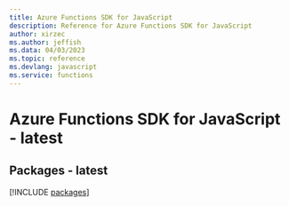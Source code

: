 ```yaml
---
title: Azure Functions SDK for JavaScript
description: Reference for Azure Functions SDK for JavaScript
author: xirzec
ms.author: jeffish
ms.data: 04/03/2023
ms.topic: reference
ms.devlang: javascript
ms.service: functions
---
```

# Azure Functions SDK for JavaScript - latest
## Packages - latest
[!INCLUDE [packages](functions-index.md)]